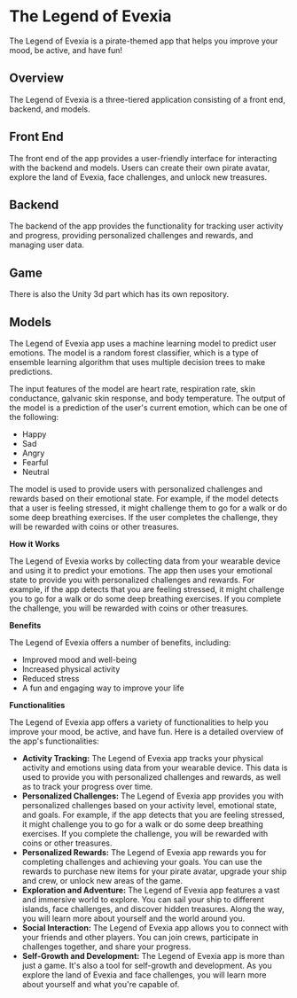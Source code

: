 # The Legend of Evexia

The Legend of Evexia is a pirate-themed app that helps you improve your mood, be active, and have fun!

## Overview

The Legend of Evexia is a three-tiered application consisting of a front end, backend, and models.

## Front End

The front end of the app provides a user-friendly interface for interacting with the backend and models. Users can create their own pirate avatar, explore the land of Evexia, face challenges, and unlock new treasures.

## Backend

The backend of the app provides the functionality for tracking user activity and progress, providing personalized challenges and rewards, and managing user data.

## Game

There is also the Unity 3d part which has its own repository.

## Models

The Legend of Evexia app uses a machine learning model to predict user emotions. The model is a random forest classifier, which is a type of ensemble learning algorithm that uses multiple decision trees to make predictions.

The input features of the model are heart rate, respiration rate, skin conductance, galvanic skin response, and body temperature. The output of the model is a prediction of the user's current emotion, which can be one of the following:

- Happy
- Sad
- Angry
- Fearful
- Neutral

The model is used to provide users with personalized challenges and rewards based on their emotional state. For example, if the model detects that a user is feeling stressed, it might challenge them to go for a walk or do some deep breathing exercises. If the user completes the challenge, they will be rewarded with coins or other treasures.

**How it Works**

The Legend of Evexia works by collecting data from your wearable device and using it to predict your emotions. The app then uses your emotional state to provide you with personalized challenges and rewards. For example, if the app detects that you are feeling stressed, it might challenge you to go for a walk or do some deep breathing exercises. If you complete the challenge, you will be rewarded with coins or other treasures.

**Benefits**

The Legend of Evexia offers a number of benefits, including:

- Improved mood and well-being
- Increased physical activity
- Reduced stress
- A fun and engaging way to improve your life

**Functionalities**

The Legend of Evexia app offers a variety of functionalities to help you improve your mood, be active, and have fun. Here is a detailed overview of the app's functionalities:

- **Activity Tracking:** The Legend of Evexia app tracks your physical activity and emotions using data from your wearable device. This data is used to provide you with personalized challenges and rewards, as well as to track your progress over time.
- **Personalized Challenges:** The Legend of Evexia app provides you with personalized challenges based on your activity level, emotional state, and goals. For example, if the app detects that you are feeling stressed, it might challenge you to go for a walk or do some deep breathing exercises. If you complete the challenge, you will be rewarded with coins or other treasures.
- **Personalized Rewards:** The Legend of Evexia app rewards you for completing challenges and achieving your goals. You can use the rewards to purchase new items for your pirate avatar, upgrade your ship and crew, or unlock new areas of the game.
- **Exploration and Adventure:** The Legend of Evexia app features a vast and immersive world to explore. You can sail your ship to different islands, face challenges, and discover hidden treasures. Along the way, you will learn more about yourself and the world around you.
- **Social Interaction:** The Legend of Evexia app allows you to connect with your friends and other players. You can join crews, participate in challenges together, and share your progress.
- **Self-Growth and Development:** The Legend of Evexia app is more than just a game. It's also a tool for self-growth and development. As you explore the land of Evexia and face challenges, you will learn more about yourself and what you're capable of.

